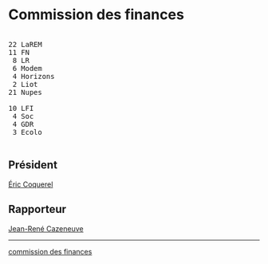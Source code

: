 Commission des finances
=======================


<pre class="composition">

22 LaREM
11 FN
 8 LR
 6 Modem
 4 Horizons
 2 Liot
21 Nupes

10 LFI
 4 Soc
 4 GDR
 3 Ecolo

</pre>


Président
---------

[Éric Coquerel][président]


Rapporteur
----------

[Jean-René Cazeneuve][rapporteur]


<hr class="separator">

[commission des finances][officiel]


[président]: https://www.assemblee-nationale.fr/dyn/deputes/PA721202
[rapporteur]: https://www.assemblee-nationale.fr/dyn/deputes/PA719472
[officiel]: https://www.assemblee-nationale.fr/dyn/16/organes/commissions-permanentes/finances/composition
